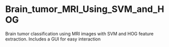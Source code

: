 # Brain_tumor_MRI_Using_SVM_and_HOG
Brain tumor classification using MRI images with SVM and HOG feature extraction. Includes a GUI for easy interaction
